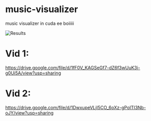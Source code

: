 # music-visualizer
music visualizer in cuda ee boiiiii

![Results](https://i.imgur.com/8KAIdgx.png)


# Vid 1:

https://drive.google.com/file/d/1fF0V_KAGSeGf7-dZ6f3wUuK3i-g0Ui5A/view?usp=sharing


# Vid 2:

https://drive.google.com/file/d/1DwxupeVLjI5CO_6oXz-gPoITI3Nb-oJY/view?usp=sharing


